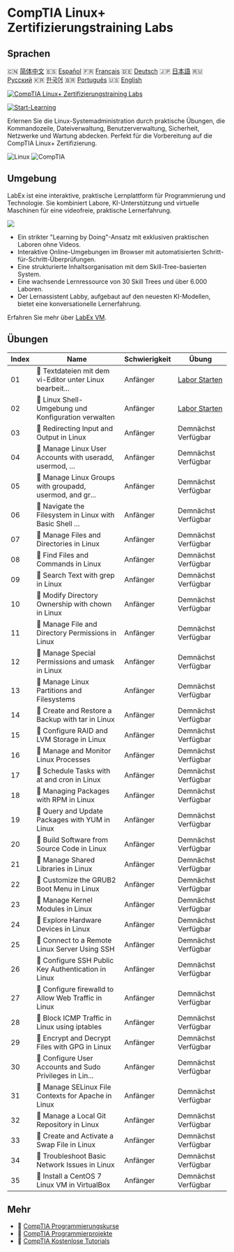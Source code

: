 # CompTIA Linux+ Zertifizierungstraining Labs

## Sprachen

🇨🇳 [简体中文](README_zh.md) 🇪🇸 [Español](README_es.md) 🇫🇷 [Français](README_fr.md) 🇩🇪 [Deutsch](README_de.md) 🇯🇵 [日本語](README_ja.md) 🇷🇺 [Русский](README_ru.md) 🇰🇷 [한국어](README_ko.md) 🇧🇷 [Português](README_pt.md) 🇺🇸 [English](README.md) 

[![CompTIA Linux+ Zertifizierungstraining Labs](https://cover-creator.labex.io/comptia-linux-plus-training-labs.png?lang=de)](https://labex.io/de/courses/comptia-linux-plus-training-labs)

[![Start-Learning](https://img.shields.io/badge/Start-Learning-whitesmoke?style=for-the-badge)](https://labex.io/de/courses/comptia-linux-plus-training-labs)

Erlernen Sie die Linux-Systemadministration durch praktische Übungen, die Kommandozeile, Dateiverwaltung, Benutzerverwaltung, Sicherheit, Netzwerke und Wartung abdecken. Perfekt für die Vorbereitung auf die CompTIA Linux+ Zertifizierung.

![Linux](https://img.shields.io/badge/Linux-whitesmoke?style=for-the-badge&logo=linux)
![CompTIA](https://img.shields.io/badge/CompTIA-whitesmoke?style=for-the-badge&logo=comptia)


## Umgebung

LabEx ist eine interaktive, praktische Lernplattform für Programmierung und Technologie. Sie kombiniert Labore, KI-Unterstützung und virtuelle Maschinen für eine videofreie, praktische Lernerfahrung.

![](https://tutorial-screenshot.getvm.io/images/vm-1725247253.png)

- Ein strikter "Learning by Doing"-Ansatz mit exklusiven praktischen Laboren ohne Videos.
- Interaktive Online-Umgebungen im Browser mit automatisierten Schritt-für-Schritt-Überprüfungen.
- Eine strukturierte Inhaltsorganisation mit dem Skill-Tree-basierten System.
- Eine wachsende Lernressource von 30 Skill Trees und über 6.000 Laboren.
- Der Lernassistent Labby, aufgebaut auf den neuesten KI-Modellen, bietet eine konversationelle Lernerfahrung.

Erfahren Sie mehr über [LabEx VM](https://support.labex.io/using-labex/virtual-machine).

## Übungen

|   Index | Name                                                     | Schwierigkeit   | Übung                                                                                                                                      |
|---------|----------------------------------------------------------|-----------------|--------------------------------------------------------------------------------------------------------------------------------------------|
|      01 | 📖 Textdateien mit dem vi-Editor unter Linux bearbeit... | Anfänger        | <a target='_blank' href='https://labex.io/de/tutorials/linux-edit-text-files-with-the-vi-editor-in-linux-590833'>Labor Starten</a>         |
|      02 | 📖 Linux Shell-Umgebung und Konfiguration verwalten      | Anfänger        | <a target='_blank' href='https://labex.io/de/tutorials/linux-manage-shell-environment-and-configuration-in-linux-590838'>Labor Starten</a> |
|      03 | 📖 Redirecting Input and Output in Linux                 | Anfänger        | Demnächst Verfügbar                                                                                                                        |
|      04 | 📖 Manage Linux User Accounts with useradd, usermod, ... | Anfänger        | Demnächst Verfügbar                                                                                                                        |
|      05 | 📖 Manage Linux Groups with groupadd, usermod, and gr... | Anfänger        | Demnächst Verfügbar                                                                                                                        |
|      06 | 📖 Navigate the Filesystem in Linux with Basic Shell ... | Anfänger        | Demnächst Verfügbar                                                                                                                        |
|      07 | 📖 Manage Files and Directories in Linux                 | Anfänger        | Demnächst Verfügbar                                                                                                                        |
|      08 | 📖 Find Files and Commands in Linux                      | Anfänger        | Demnächst Verfügbar                                                                                                                        |
|      09 | 📖 Search Text with grep in Linux                        | Anfänger        | Demnächst Verfügbar                                                                                                                        |
|      10 | 📖 Modify Directory Ownership with chown in Linux        | Anfänger        | Demnächst Verfügbar                                                                                                                        |
|      11 | 📖 Manage File and Directory Permissions in Linux        | Anfänger        | Demnächst Verfügbar                                                                                                                        |
|      12 | 📖 Manage Special Permissions and umask in Linux         | Anfänger        | Demnächst Verfügbar                                                                                                                        |
|      13 | 📖 Manage Linux Partitions and Filesystems               | Anfänger        | Demnächst Verfügbar                                                                                                                        |
|      14 | 📖 Create and Restore a Backup with tar in Linux         | Anfänger        | Demnächst Verfügbar                                                                                                                        |
|      15 | 📖 Configure RAID and LVM Storage in Linux               | Anfänger        | Demnächst Verfügbar                                                                                                                        |
|      16 | 📖 Manage and Monitor Linux Processes                    | Anfänger        | Demnächst Verfügbar                                                                                                                        |
|      17 | 📖 Schedule Tasks with at and cron in Linux              | Anfänger        | Demnächst Verfügbar                                                                                                                        |
|      18 | 📖 Managing Packages with RPM in Linux                   | Anfänger        | Demnächst Verfügbar                                                                                                                        |
|      19 | 📖 Query and Update Packages with YUM in Linux           | Anfänger        | Demnächst Verfügbar                                                                                                                        |
|      20 | 📖 Build Software from Source Code in Linux              | Anfänger        | Demnächst Verfügbar                                                                                                                        |
|      21 | 📖 Manage Shared Libraries in Linux                      | Anfänger        | Demnächst Verfügbar                                                                                                                        |
|      22 | 📖 Customize the GRUB2 Boot Menu in Linux                | Anfänger        | Demnächst Verfügbar                                                                                                                        |
|      23 | 📖 Manage Kernel Modules in Linux                        | Anfänger        | Demnächst Verfügbar                                                                                                                        |
|      24 | 📖 Explore Hardware Devices in Linux                     | Anfänger        | Demnächst Verfügbar                                                                                                                        |
|      25 | 📖 Connect to a Remote Linux Server Using SSH            | Anfänger        | Demnächst Verfügbar                                                                                                                        |
|      26 | 📖 Configure SSH Public Key Authentication in Linux      | Anfänger        | Demnächst Verfügbar                                                                                                                        |
|      27 | 📖 Configure firewalld to Allow Web Traffic in Linux     | Anfänger        | Demnächst Verfügbar                                                                                                                        |
|      28 | 📖 Block ICMP Traffic in Linux using iptables            | Anfänger        | Demnächst Verfügbar                                                                                                                        |
|      29 | 📖 Encrypt and Decrypt Files with GPG in Linux           | Anfänger        | Demnächst Verfügbar                                                                                                                        |
|      30 | 📖 Configure User Accounts and Sudo Privileges in Lin... | Anfänger        | Demnächst Verfügbar                                                                                                                        |
|      31 | 📖 Manage SELinux File Contexts for Apache in Linux      | Anfänger        | Demnächst Verfügbar                                                                                                                        |
|      32 | 📖 Manage a Local Git Repository in Linux                | Anfänger        | Demnächst Verfügbar                                                                                                                        |
|      33 | 📖 Create and Activate a Swap File in Linux              | Anfänger        | Demnächst Verfügbar                                                                                                                        |
|      34 | 📖 Troubleshoot Basic Network Issues in Linux            | Anfänger        | Demnächst Verfügbar                                                                                                                        |
|      35 | 📖 Install a CentOS 7 Linux VM in VirtualBox             | Anfänger        | Demnächst Verfügbar                                                                                                                        |

## Mehr

- 🔗 [CompTIA Programmierungskurse](https://github.com/labex-labs/awesome-programming-courses)
- 🔗 [CompTIA Programmierprojekte](https://github.com/labex-labs/awesome-programming-projects)
- 🔗 [CompTIA Kostenlose Tutorials](https://github.com/labex-labs/comptia-free-tutorials)

